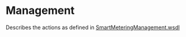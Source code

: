 <!--
SPDX-FileCopyrightText: Contributors to the GXF project

SPDX-License-Identifier: Apache-2.0
-->

# Management

Describes the actions as defined in [SmartMeteringManagement.wsdl](https://github.com/OSGP/open-smart-grid-platform/blob/development/osgp/shared/osgp-ws-smartmetering/src/main/resources/SmartMeteringManagement.wsdl)

